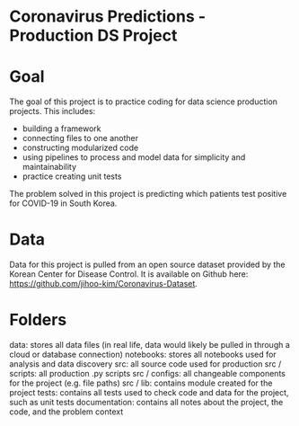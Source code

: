 # Coronavirus Predictions - Production DS Project

# Goal
The goal of this project is to practice coding for data science production projects.  This includes:
- building a framework
- connecting files to one another
- constructing modularized code
- using pipelines to process and model data for simplicity and maintainability
- practice creating unit tests

The problem solved in this project is predicting which patients test positive for COVID-19 in South Korea.

# Data
Data for this project is pulled from an open source dataset provided by the Korean Center for Disease Control.  It is available on Github here: https://github.com/jihoo-kim/Coronavirus-Dataset.

# Folders
data: stores all data files (in real life, data would likely be pulled in through a cloud or database connection)
notebooks: stores all notebooks used for analysis and data discovery
src: all source code used for production
src / scripts:  all production .py scripts
src / configs: all changeable components for the project (e.g. file paths)
src / lib: contains module created for the project
tests: contains all tests used to check code and data for the project, such as unit tests
documentation: contains all notes about the project, the code, and the problem context

